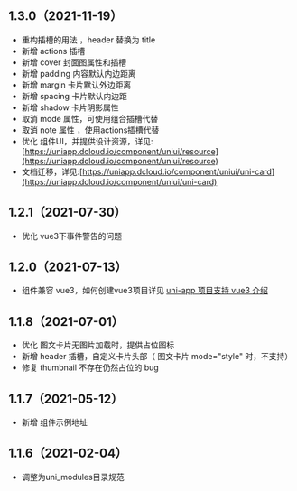 ## 1.3.0（2021-11-19）

- 重构插槽的用法 ，header 替换为 title
- 新增 actions 插槽
- 新增 cover 封面图属性和插槽
- 新增 padding 内容默认内边距离
- 新增 margin 卡片默认外边距离
- 新增 spacing 卡片默认内边距
- 新增 shadow 卡片阴影属性
- 取消 mode 属性，可使用组合插槽代替
- 取消 note 属性 ，使用actions插槽代替
- 优化
  组件UI，并提供设计资源，详见:[https://uniapp.dcloud.io/component/uniui/resource](https://uniapp.dcloud.io/component/uniui/resource)
- 文档迁移，详见:[https://uniapp.dcloud.io/component/uniui/uni-card](https://uniapp.dcloud.io/component/uniui/uni-card)

## 1.2.1（2021-07-30）

- 优化 vue3下事件警告的问题

## 1.2.0（2021-07-13）

- 组件兼容 vue3，如何创建vue3项目详见 [uni-app 项目支持 vue3 介绍](https://ask.dcloud.net.cn/article/37834)

## 1.1.8（2021-07-01）

- 优化 图文卡片无图片加载时，提供占位图标
- 新增 header 插槽，自定义卡片头部（ 图文卡片 mode="style" 时，不支持）
- 修复 thumbnail 不存在仍然占位的 bug

## 1.1.7（2021-05-12）

- 新增 组件示例地址

## 1.1.6（2021-02-04）

- 调整为uni_modules目录规范
